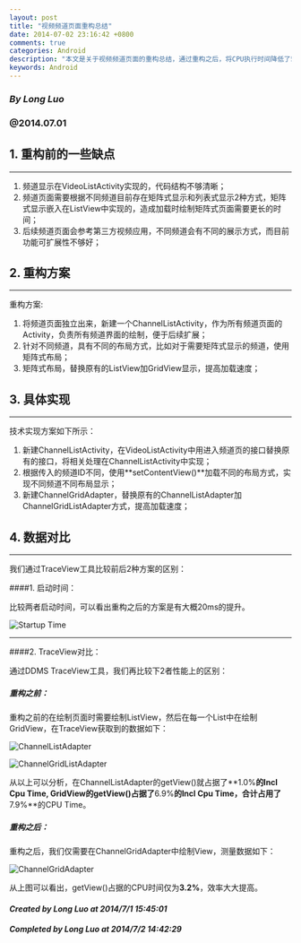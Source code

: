 ```yaml
---
layout: post
title: "视频频道页面重构总结"
date: 2014-07-02 23:16:42 +0800
comments: true
categories: Android
description: "本文是关于视频频道页面的重构总结，通过重构之后，将CPU执行时间降低了50%，由7.9%降低到了3.8%。"
keywords: Android
---
```


### *By Long Luo*
### @2014.07.01

## 1. 重构前的一些缺点
----------
1. 频道显示在VideoListActivity实现的，代码结构不够清晰；
2. 频道页面需要根据不同频道目前存在矩阵式显示和列表式显示2种方式，矩阵式显示嵌入在ListView中实现的，造成加载时绘制矩阵式页面需要更长的时间；
3. 后续频道页面会参考第三方视频应用，不同频道会有不同的展示方式，而目前功能可扩展性不够好；

## 2. 重构方案
----------
重构方案:

1. 将频道页面独立出来，新建一个ChannelListActivity，作为所有频道页面的Activity，负责所有频道界面的绘制，便于后续扩展；
2. 针对不同频道，具有不同的布局方式，比如对于需要矩阵式显示的频道，使用矩阵式布局；
3. 矩阵式布局，替换原有的ListView加GridView显示，提高加载速度；

## 3. 具体实现
----------

技术实现方案如下所示：

1. 新建ChannelListActivity，在VideoListActivity中用进入频道页的接口替换原有的接口，将相关处理在ChannelListActivity中实现；
2. 根据传入的频道ID不同，使用**setContentView()**加载不同的布局方式，实现不同频道不同布局显示；
3. 新建ChannelGridAdapter，替换原有的ChannelListAdapter加ChannelGridListAdapter方式，提高加载速度；

<!--more-->

## 4. 数据对比
----------

我们通过TraceView工具比较前后2种方案的区别：

####1. 启动时间：

比较两者启动时间，可以看出重构之后的方案是有大概20ms的提升。

![Startup Time](http://blogresource.qiniudn.com/images/2014/Android/Channel/Channel_startupTime.png)

--------

####2. TraceView对比：

通过DDMS TraceView工具，我们再比较下2者性能上的区别：

##### 重构之前：

重构之前的在绘制页面时需要绘制ListView，然后在每一个List中在绘制GridView，在TraceView获取到的数据如下：

![ChannelListAdapter](http://blogresource.qiniudn.com/images/2014/Android/Channel/traceview_ChannelListAdapter_getView.png)

![ChannelGridListAdapter](http://blogresource.qiniudn.com/images/2014/Android/Channel/traceview_ChannelGridListAdapter_getView.png)

从以上可以分析，在ChannelListAdapter的getView()就占据了**1.0%**的Incl Cpu Time, GridView的getView()占据了**6.9%**的Incl Cpu Time，合计占用了**7.9%**的CPU Time。

##### 重构之后：

重构之后，我们仅需要在ChannelGridAdapter中绘制View，测量数据如下：

![ChannelGridAdapter](http://blogresource.qiniudn.com/images/2014/Android/Channel/traceview_ChannelGridAdapter_getView.png)

从上图可以看出，getView()占据的CPU时间仅为**3.2%**，效率大大提高。


#### *Created by Long Luo at 2014/7/1 15:45:01*
#### *Completed by Long Luo at 2014/7/2 14:42:29*

